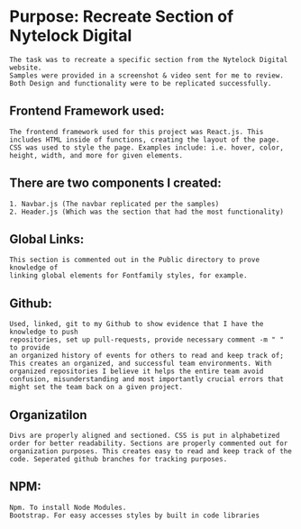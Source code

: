 #   Purpose: Recreate Section of Nytelock Digital
    The task was to recreate a specific section from the Nytelock Digital website.
    Samples were provided in a screenshot & video sent for me to review. Both Design and functionality were to be replicated successfully. 

##   Frontend Framework used:
    The frontend framework used for this project was React.js. This includes HTML inside of functions, creating the layout of the page. CSS was used to style the page. Examples include: i.e. hover, color, height, width, and more for given elements.
   
##   There are two components I created: 
    1. Navbar.js (The navbar replicated per the samples)
    2. Header.js (Which was the section that had the most functionality)

##   Global Links:
    This section is commented out in the Public directory to prove knowledge of
    linking global elements for Fontfamily styles, for example.

##   Github:
    Used, linked, git to my Github to show evidence that I have the knowledge to push
    repositories, set up pull-requests, provide necessary comment -m " " to provide
    an organized history of events for others to read and keep track of; This creates an organized, and successful team environments. With organized repositories I believe it helps the entire team avoid confusion, misunderstanding and most importantly crucial errors that might set the team back on a given project.

    
##   Organizatilon
    Divs are properly aligned and sectioned. CSS is put in alphabetized order for better readability. Sections are properly commented out for organization purposes. This creates easy to read and keep track of the code. Seperated github branches for tracking purposes.

##   NPM:
    Npm. To install Node Modules. 
    Bootstrap. For easy accesses styles by built in code libraries 



